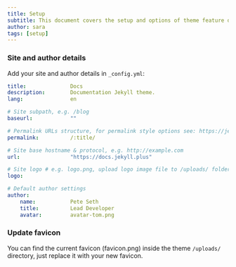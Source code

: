 ```yaml
---
title: Setup
subtitle: This document covers the setup and options of theme feature described in the doc title
author: sara
tags: [setup]
---
```


### Site and author details
Add your site and author details in `_config.yml`:

```yaml
title:              Docs
description:        Documentation Jekyll theme.
lang:               en

# Site subpath, e.g. /blog
baseurl:            ""

# Permalink URLs structure, for permalink style options see: https://jekyllrb.com/docs/permalinks/
permalink:          /:title/

# Site base hostname & protocol, e.g. http://example.com
url:                "https://docs.jekyll.plus"

# Site logo # e.g. logo.png, upload logo image file to /uploads/ folder
logo:      

# Default author settings
author:
    name:           Pete Seth
    title:          Lead Developer  
    avatar:         avatar-tom.png
```

### Update favicon

You can find the current favicon (favicon.png) inside the theme `/uploads/` directory, just replace it with your new favicon.
